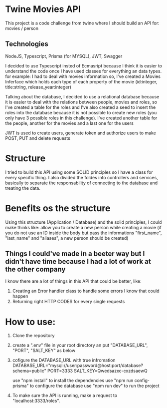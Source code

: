 # Twine Movies API
This project is a code challenge from twine where I should build an API for: movies / person

## Technologies
NodeJS, Typescript, Prisma (for MYSQL), JWT, Swagger

I decided to use Typescript insted of Ecmasript because I think it is easier to understand the code once I have used classes for everything an data types. for example: I had to deal with movies information so, I've created a Movies Inferface which holds each type of each property of the movie (id:integer, title:string, release_year:integer)

Talking about the database, I decided to use a relational database because it is easier to deal with the relations between people, movies and roles, so I've created a table for the roles and I've also created a seed to insert the roles into the database because it is not possible to create new roles (you only have 3 possible roles in this challenge). I've created another table for the people, another for the movies and a last one for the users

JWT is used to create users, generate token and authorize users to make POST, PUT and delete requests

# Structure

I tried to build this API using some SOLID principles so I have a class for every specific thing.
I also divided the foldes into controllers and services, basically to separate the responsability of connecting to the database and treating the data.

# Benefits os the structure

Using this structure (Application / Database) and the solid principles, I could make thinks like: allow you to create a new person while creating a movie (if you do not use an ID inside the body but pass the informations "first_name", "last_name" and "aliases", a new person should be created)

## Things I could've made in a beeter way but I didn't have time because I had a lot of work at the other company
I know there are a lot of things in this API that could be better, like:
1. Creating an Error handler class to handle some errors I know that could happen
2. Returning right HTTP CODES for every single requests

# How to use:
1. Clone the repository
2. create a ".env" file in your root directory an put "DATABASE_URL", "PORT", "SALT_KEY" as below
3. cofigure the DATABASE_URL with true infromation
    DATABASE_URL="mysql://user:password@host:port/database?schema=public"
    PORT=3333
    SALT_KEY=Qwedsazxc-cxzdsaewQ

    use "npm install" to install the dependencies
    use "npm run config-prisma" to configure the database
    use "npm run dev" to run the project

4. To make sure the API is running, make a request to "localhost:3333/roles".